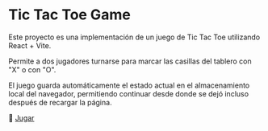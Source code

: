 # Tic Tac Toe Game

Este proyecto es una implementación de un juego de Tic Tac Toe utilizando React + Vite.

Permite a dos jugadores turnarse para marcar las casillas del tablero con "X" o con "O".

El juego guarda automáticamente el estado actual en el almacenamiento local del navegador, permitiendo continuar desde donde se dejó incluso después de recargar la página.

🚀 [Jugar](https://romanrios.github.io/cac-react/practica_tic-tac-toe/dist/)
